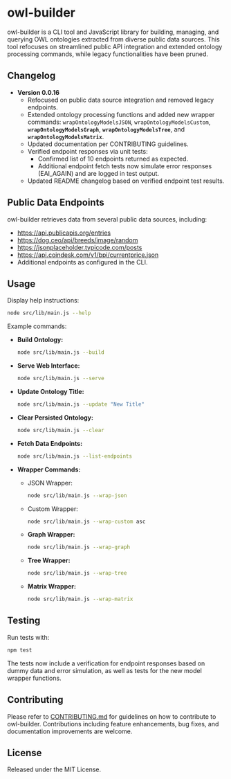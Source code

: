 # owl-builder

owl-builder is a CLI tool and JavaScript library for building, managing, and querying OWL ontologies extracted from diverse public data sources. This tool refocuses on streamlined public API integration and extended ontology processing commands, while legacy functionalities have been pruned.

## Changelog

- **Version 0.0.16**
  - Refocused on public data source integration and removed legacy endpoints.
  - Extended ontology processing functions and added new wrapper commands: `wrapOntologyModelsJSON`, `wrapOntologyModelsCustom`, **`wrapOntologyModelsGraph`**, **`wrapOntologyModelsTree`**, and **`wrapOntologyModelsMatrix`**.
  - Updated documentation per CONTRIBUTING guidelines.
  - Verified endpoint responses via unit tests:
    - Confirmed list of 10 endpoints returned as expected.
    - Additional endpoint fetch tests now simulate error responses (EAI_AGAIN) and are logged in test output.
  - Updated README changelog based on verified endpoint test results.

## Public Data Endpoints

owl-builder retrieves data from several public data sources, including:

- https://api.publicapis.org/entries
- https://dog.ceo/api/breeds/image/random
- https://jsonplaceholder.typicode.com/posts
- https://api.coindesk.com/v1/bpi/currentprice.json
- Additional endpoints as configured in the CLI.

## Usage

Display help instructions:

```bash
node src/lib/main.js --help
```

Example commands:

- **Build Ontology:**
  ```bash
  node src/lib/main.js --build
  ```

- **Serve Web Interface:**
  ```bash
  node src/lib/main.js --serve
  ```

- **Update Ontology Title:**
  ```bash
  node src/lib/main.js --update "New Title"
  ```

- **Clear Persisted Ontology:**
  ```bash
  node src/lib/main.js --clear
  ```

- **Fetch Data Endpoints:**
  ```bash
  node src/lib/main.js --list-endpoints
  ```

- **Wrapper Commands:**
  - JSON Wrapper:
    ```bash
    node src/lib/main.js --wrap-json
    ```
  - Custom Wrapper:
    ```bash
    node src/lib/main.js --wrap-custom asc
    ```
  - **Graph Wrapper:**
    ```bash
    node src/lib/main.js --wrap-graph
    ```
  - **Tree Wrapper:**
    ```bash
    node src/lib/main.js --wrap-tree
    ```
  - **Matrix Wrapper:**
    ```bash
    node src/lib/main.js --wrap-matrix
    ```

## Testing

Run tests with:

```bash
npm test
```

The tests now include a verification for endpoint responses based on dummy data and error simulation, as well as tests for the new model wrapper functions.

## Contributing

Please refer to [CONTRIBUTING.md](CONTRIBUTING.md) for guidelines on how to contribute to owl-builder. Contributions including feature enhancements, bug fixes, and documentation improvements are welcome.

## License

Released under the MIT License.
